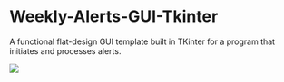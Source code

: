 # Weekly-Alerts-GUI-Tkinter
 A functional flat-design GUI template built in TKinter for a program that initiates and processes alerts.
 
 ![](example.gif)
